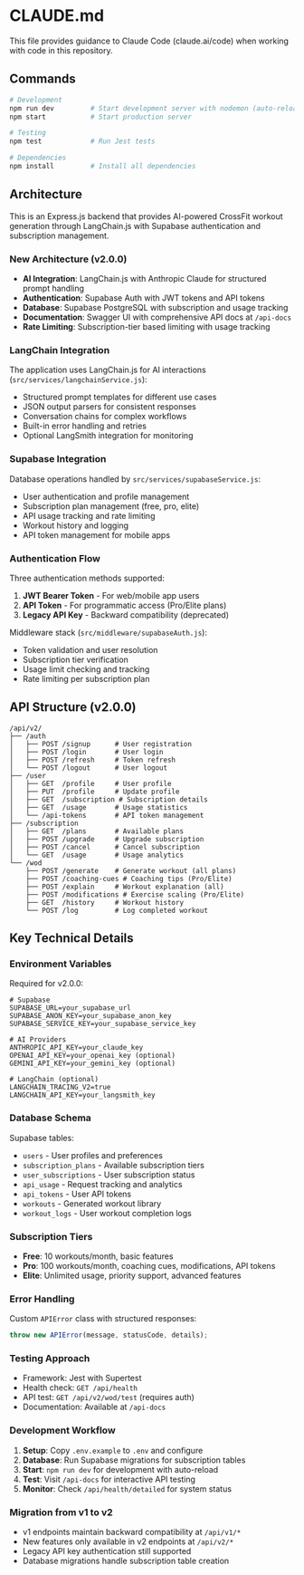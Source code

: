 # CLAUDE.md

This file provides guidance to Claude Code (claude.ai/code) when working with code in this repository.

## Commands

```bash
# Development
npm run dev         # Start development server with nodemon (auto-reload)
npm start           # Start production server

# Testing
npm test            # Run Jest tests

# Dependencies
npm install         # Install all dependencies
```

## Architecture

This is an Express.js backend that provides AI-powered CrossFit workout generation through LangChain.js with Supabase authentication and subscription management.

### New Architecture (v2.0.0)
- **AI Integration**: LangChain.js with Anthropic Claude for structured prompt handling
- **Authentication**: Supabase Auth with JWT tokens and API tokens
- **Database**: Supabase PostgreSQL with subscription and usage tracking
- **Documentation**: Swagger UI with comprehensive API docs at `/api-docs`
- **Rate Limiting**: Subscription-tier based limiting with usage tracking

### LangChain Integration
The application uses LangChain.js for AI interactions (`src/services/langchainService.js`):
- Structured prompt templates for different use cases
- JSON output parsers for consistent responses  
- Conversation chains for complex workflows
- Built-in error handling and retries
- Optional LangSmith integration for monitoring

### Supabase Integration
Database operations handled by `src/services/supabaseService.js`:
- User authentication and profile management
- Subscription plan management (free, pro, elite)
- API usage tracking and rate limiting
- Workout history and logging
- API token management for mobile apps

### Authentication Flow
Three authentication methods supported:
1. **JWT Bearer Token** - For web/mobile app users
2. **API Token** - For programmatic access (Pro/Elite plans)  
3. **Legacy API Key** - Backward compatibility (deprecated)

Middleware stack (`src/middleware/supabaseAuth.js`):
- Token validation and user resolution
- Subscription tier verification
- Usage limit checking and tracking
- Rate limiting per subscription plan

## API Structure (v2.0.0)

```
/api/v2/
├── /auth
│   ├── POST /signup      # User registration
│   ├── POST /login       # User login
│   ├── POST /refresh     # Token refresh
│   └── POST /logout      # User logout
├── /user
│   ├── GET  /profile     # User profile
│   ├── PUT  /profile     # Update profile
│   ├── GET  /subscription # Subscription details
│   ├── GET  /usage       # Usage statistics
│   └── /api-tokens       # API token management
├── /subscription
│   ├── GET  /plans       # Available plans
│   ├── POST /upgrade     # Upgrade subscription
│   ├── POST /cancel      # Cancel subscription
│   └── GET  /usage       # Usage analytics
└── /wod
    ├── POST /generate    # Generate workout (all plans)
    ├── POST /coaching-cues # Coaching tips (Pro/Elite)
    ├── POST /explain     # Workout explanation (all)  
    ├── POST /modifications # Exercise scaling (Pro/Elite)
    ├── GET  /history     # Workout history
    └── POST /log         # Log completed workout
```

## Key Technical Details

### Environment Variables
Required for v2.0.0:
```env
# Supabase
SUPABASE_URL=your_supabase_url
SUPABASE_ANON_KEY=your_supabase_anon_key
SUPABASE_SERVICE_KEY=your_supabase_service_key

# AI Providers
ANTHROPIC_API_KEY=your_claude_key
OPENAI_API_KEY=your_openai_key (optional)
GEMINI_API_KEY=your_gemini_key (optional)

# LangChain (optional)
LANGCHAIN_TRACING_V2=true
LANGCHAIN_API_KEY=your_langsmith_key
```

### Database Schema
Supabase tables:
- `users` - User profiles and preferences
- `subscription_plans` - Available subscription tiers
- `user_subscriptions` - User subscription status
- `api_usage` - Request tracking and analytics
- `api_tokens` - User API tokens
- `workouts` - Generated workout library
- `workout_logs` - User workout completion logs

### Subscription Tiers
- **Free**: 10 workouts/month, basic features
- **Pro**: 100 workouts/month, coaching cues, modifications, API tokens
- **Elite**: Unlimited usage, priority support, advanced features

### Error Handling
Custom `APIError` class with structured responses:
```javascript
throw new APIError(message, statusCode, details);
```

### Testing Approach
- Framework: Jest with Supertest
- Health check: `GET /api/health`
- API test: `GET /api/v2/wod/test` (requires auth)
- Documentation: Available at `/api-docs`

### Development Workflow
1. **Setup**: Copy `.env.example` to `.env` and configure
2. **Database**: Run Supabase migrations for subscription tables
3. **Start**: `npm run dev` for development with auto-reload
4. **Test**: Visit `/api-docs` for interactive API testing
5. **Monitor**: Check `/api/health/detailed` for system status

### Migration from v1 to v2
- v1 endpoints maintain backward compatibility at `/api/v1/*`
- New features only available in v2 endpoints at `/api/v2/*`
- Legacy API key authentication still supported
- Database migrations handle subscription table creation